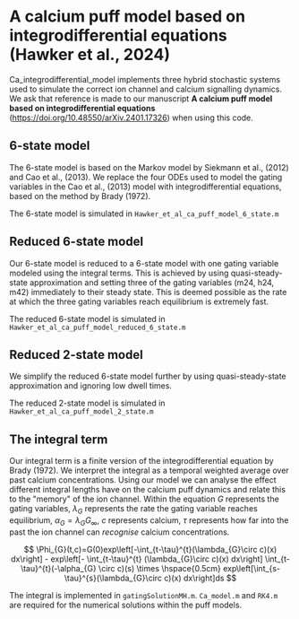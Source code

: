 # A calcium puff model based on integrodifferential equations (Hawker et al., 2024)

Ca_integrodifferential_model implements three hybrid stochastic systems used to simulate the correct ion channel and calcium signalling dynamics. We ask that reference is made to our manuscript **A calcium puff model based on integrodifferential equations** (<https://doi.org/10.48550/arXiv.2401.17326>) when using this code.

## 6-state model

The 6-state model is based on the Markov model by Siekmann et al., (2012) and Cao et al., (2013). We replace the four ODEs used to model the gating variables in the Cao et al., (2013) model with integrodifferential equations, based on the method by Brady (1972).

The 6-state model is simulated in `Hawker_et_al_ca_puff_model_6_state.m`

## Reduced 6-state model

Our 6-state model is reduced to a 6-state model with one gating variable modeled using the integral terms. This is achieved by using quasi-steady-state approximation and setting three of the gating variables (m24, h24, m42) immediately to their steady state. This is deemed possible as the rate at which the three gating variables reach equilibrium is extremely fast.

The reduced 6-state model is simulated in `Hawker_et_al_ca_puff_model_reduced_6_state.m`

## Reduced 2-state model

We simplify the reduced 6-state model further by using quasi-steady-state approximation and ignoring low dwell times.

The reduced 2-state model is simulated in `Hawker_et_al_ca_puff_model_2_state.m`

## The integral term 

Our integral term is a finite version of the integrodifferential equation by Brady (1972). We interpret the integral as a temporal weighted average over past calcium concentrations. Using our model we can analyse the effect different integral lengths have on the calcium puff dynamics and relate this to the "memory" of the ion channel. Within the equation $G$ represents the gating variables, $\lambda_{G}$ represents the rate the gating variable reaches equilibrium, $\alpha_{G}=\lambda_{G}G_{\infty}$, $c$ represents calcium, $\tau$ represents how far into the past the ion channel can *recognise* calcium concentrations.

$$
\Phi_{G}(t,c)=G(0)exp\left[-\int_{t-\tau}^{t}(\lambda_{G}\circ c)(x) dx\right]    - exp\left[- \int_{t-\tau}^{t}  (\lambda_{G}\circ c)(x) dx\right] \int_{t-\tau}^{t}(-\alpha_{G} \circ c)(s) \times \hspace{0.5cm} exp\left[\int_{s-\tau}^{s}(\lambda_{G}\circ c)(x) dx\right]ds
$$

The integral is implemented in `gatingSolutionMH.m`. `Ca_model.m` and `RK4.m` are required for the numerical solutions within the puff models.
